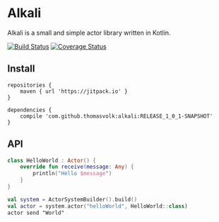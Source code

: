 Alkali
======

Alkali is a small and simple actor library written in Kotlin.

[![Build Status](https://travis-ci.org/thomasvolk/alkali.svg?branch=master)](https://travis-ci.org/thomasvolk/alkali)
[![Coverage Status](https://coveralls.io/repos/github/thomasvolk/alkali/badge.svg?branch=master)](https://coveralls.io/github/thomasvolk/alkali?branch=master)

Install
-------

```
repositories {
    maven { url 'https://jitpack.io' }
}

dependencies {
    compile 'com.github.thomasvolk:alkali:RELEASE_1_0_1-SNAPSHOT'
}
```


API
---

```kotlin
class HelloWorld : Actor() {
    override fun receive(message: Any) {
        println("Hello $message")
    }
}

val system = ActorSystemBuilder().build()
val actor = system.actor("helloWorld", HelloWorld::class)
actor send "World"
```
